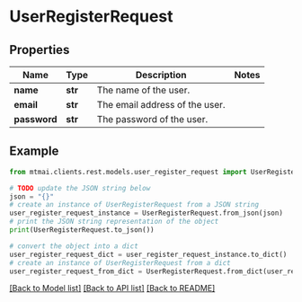# UserRegisterRequest


## Properties

Name | Type | Description | Notes
------------ | ------------- | ------------- | -------------
**name** | **str** | The name of the user. | 
**email** | **str** | The email address of the user. | 
**password** | **str** | The password of the user. | 

## Example

```python
from mtmai.clients.rest.models.user_register_request import UserRegisterRequest

# TODO update the JSON string below
json = "{}"
# create an instance of UserRegisterRequest from a JSON string
user_register_request_instance = UserRegisterRequest.from_json(json)
# print the JSON string representation of the object
print(UserRegisterRequest.to_json())

# convert the object into a dict
user_register_request_dict = user_register_request_instance.to_dict()
# create an instance of UserRegisterRequest from a dict
user_register_request_from_dict = UserRegisterRequest.from_dict(user_register_request_dict)
```
[[Back to Model list]](../README.md#documentation-for-models) [[Back to API list]](../README.md#documentation-for-api-endpoints) [[Back to README]](../README.md)


